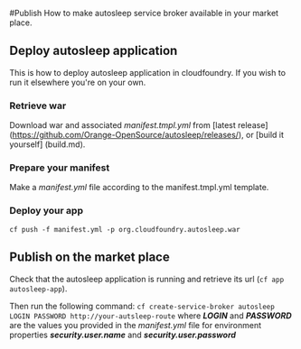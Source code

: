 #Publish
How to make autosleep service broker available in your market place.

## Deploy autosleep application
This is how to deploy autosleep application in cloudfoundry. If you wish to run it elsewhere you're on your own.
### Retrieve war
Download war and associated _manifest.tmpl.yml_ from [latest release] (https://github.com/Orange-OpenSource/autosleep/releases/), or [build it yourself] (build.md).
### Prepare your manifest
Make a *manifest.yml* file according to the manifest.tmpl.yml template.
### Deploy your app
```
cf push -f manifest.yml -p org.cloudfoundry.autosleep.war 
```    


## Publish on the market place
Check that the autosleep application is running and retrieve its url (`cf app autosleep-app`). 

Then run the following command:
```cf create-service-broker autosleep LOGIN PASSWORD http://your-autsleep-route```
where ___LOGIN___ and ___PASSWORD___ are the values you provided in the _manifest.yml_ file for environment properties ___security.user.name___ and ___security.user.password___